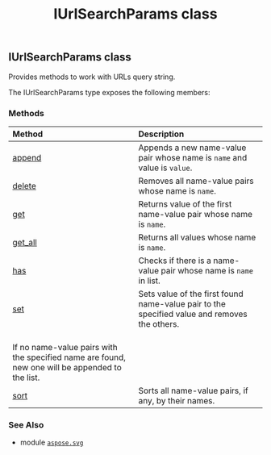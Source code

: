 ﻿---
title: IUrlSearchParams class
second_title: Aspose.SVG for Python via .NET API References
description: 
type: docs
weight: 120
url: /python-net/aspose.svg/iurlsearchparams/
is_root: false
---

## IUrlSearchParams class

Provides methods to work with URLs query string.



The IUrlSearchParams type exposes the following members:

### Methods
| Method | Description |
| :- | :- |
| [append](/svg/python-net/aspose.svg/iurlsearchparams/append/#str-str) | Appends a new name-value pair whose name is `name` and value is `value`. |
| [delete](/svg/python-net/aspose.svg/iurlsearchparams/delete/#str) | Removes all name-value pairs whose name is `name`. |
| [get](/svg/python-net/aspose.svg/iurlsearchparams/get/#str) | Returns value of the first name-value pair whose name is `name`. |
| [get_all](/svg/python-net/aspose.svg/iurlsearchparams/get_all/#str) | Returns all values whose name is `name`. |
| [has](/svg/python-net/aspose.svg/iurlsearchparams/has/#str) | Checks if there is a name-value pair whose name is `name` in list. |
| [set](/svg/python-net/aspose.svg/iurlsearchparams/set/#str-str) | Sets value of the first found name-value pair to the specified value and removes the others.<br/>If no name-value pairs with the specified name are found, new one will be appended to the list. |
| [sort](/svg/python-net/aspose.svg/iurlsearchparams/sort/#) | Sorts all name-value pairs, if any, by their names. |



### See Also
* module [`aspose.svg`](..)
